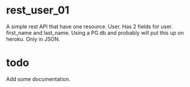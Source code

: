 # rest_user_01

A simple rest API that have one resource. User. Has 2 fields for user. 
first_name and last_name. Using a PG db and probably will put this up on
heroku. Only in JSON.

# todo
Add some documentation.
